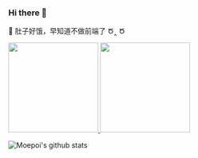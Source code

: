 ### Hi there 👋

🤔 肚子好饿，早知道不做前端了 Ծ‸ Ծ 


<a href="https://github.com/mirai027">
  <img height="180rem" src="https://bad-apple-github-readme.vercel.app/api?username=mirai027"/>
  <img height="180rem" src="https://bad-apple-github-readme.vercel.app/api?show_bg=1&username=mirai027&layout=compact"/>
</a>

![Moepoi's github stats](https://bad-apple-github-readme.vercel.app/api?show_bg=1&username=mirai027)

<!--
**mirai027/mirai027** is a ✨ _special_ ✨ repository because its `README.md` (this file) appears on your GitHub profile.

Here are some ideas to get you started:

- 🔭 I’m currently working on ...
- 🌱 I’m currently learning ...
- 👯 I’m looking to collaborate on ...
- 🤔 I’m looking for help with ...
- 💬 Ask me about ...
- 📫 How to reach me: ...
- 😄 Pronouns: ...
- ⚡ Fun fact: ...
-->
